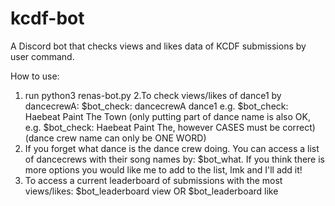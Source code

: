 # kcdf-bot

A Discord bot that checks views and likes data of KCDF submissions by user command.

How to use:
1. run python3 renas-bot.py 
2.To check views/likes of dance1 by dancecrewA: $bot_check: dancecrewA dance1 
e.g. $bot_check: Haebeat Paint The Town
(only putting part of dance name is also OK, e.g. $bot_check: Haebeat Paint The, however CASES must be correct)
(dance crew name can only be ONE WORD)
3. If you forget what dance is the dance crew doing. You can access a list of dancecrews with their song names by: $bot_what. If you think there is more options you would like me to add to the list, lmk and I'll add it!
4. To access a current leaderboard of submissions with the most views/likes: $bot_leaderboard view OR $bot_leaderboard like
